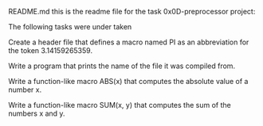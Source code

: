 README.md this is the readme file for the task 0x0D-preprocessor project:

The following tasks were under taken

Create a header file that defines a macro named PI as an abbreviation for the token 3.14159265359.

Write a program that prints the name of the file it was compiled from.

Write a function-like macro ABS(x) that computes the absolute value of a number x.

Write a function-like macro SUM(x, y) that computes the sum of the numbers x and y.


